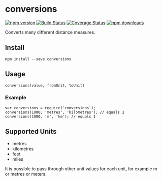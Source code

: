 # conversions

[![npm version](https://img.shields.io/npm/v/conversions.svg?style=flat-square)](https://www.npmjs.com/package/conversions)
[![Build Status](https://travis-ci.org/blakeyc/conversions.svg?branch=master)](https://travis-ci.org/blakeyc/conversions)
[![Coverage Status](https://coveralls.io/repos/github/blakeyc/conversions/badge.svg?branch=master)](https://coveralls.io/github/blakeyc/conversions?branch=master)
[![npm downloads](https://img.shields.io/npm/dm/conversions.svg?style=flat-square)](https://www.npmjs.com/package/conversions)

Converts many different distance measures.

## Install

`npm install --save conversions`

## Usage

`conversions(value, fromUnit, toUnit)`

### Example

```
var conversions = require('conversions');
conversions(1000, 'metres', 'kilometres'); // equals 1
conversions(1000, 'm', 'km'); // equals 1
```

## Supported Units

* metres
* kilometres
* feet
* miles

It is possible to pass through other unit values for each unit, for example m or metres or meters.

